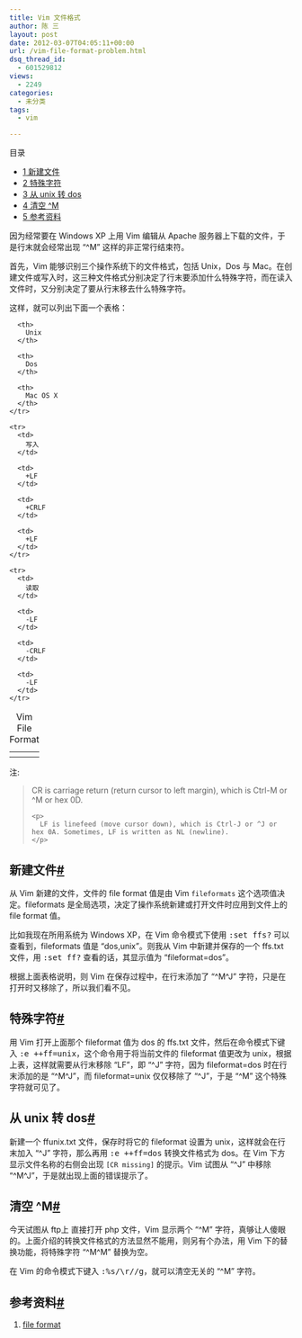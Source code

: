```yaml
---
title: Vim 文件格式
author: 陈 三
layout: post
date: 2012-03-07T04:05:11+00:00
url: /vim-file-format-problem.html
dsq_thread_id:
  - 601529812
views:
  - 2249
categories:
  - 未分类
tags:
  - vim

---
```

<div id="toc_container" class="ml-l u-floatRight pure-u-1-1 pure-u-sm-2-5 toc_white no_bullets">
  <nav id="myaffix">
  
  <p class="toc-title">
    目录
  </p>
  
  <ul class="toc-list nav" role="menu">
    <li class="toc-list__item" role="menuitem">
      <a href="#i"><span class="toc_number toc_depth_1">1</span> 新建文件</a>
    </li>
    <li class="toc-list__item" role="menuitem">
      <a href="#i-2"><span class="toc_number toc_depth_1">2</span> 特殊字符</a>
    </li>
    <li class="toc-list__item" role="menuitem">
      <a href="#_unix_dos"><span class="toc_number toc_depth_1">3</span> 从 unix 转 dos</a>
    </li>
    <li class="toc-list__item" role="menuitem">
      <a href="#_M"><span class="toc_number toc_depth_1">4</span> 清空 ^M</a>
    </li>
    <li class="toc-list__item" role="menuitem">
      <a href="#i-3"><span class="toc_number toc_depth_1">5</span> 参考资料</a>
    </li>
  </ul></nav>
</div>

<div class="">
  <p>
    因为经常要在 Windows XP 上用 Vim 编辑从 Apache 服务器上下载的文件，于是行末就会经常出现 &#8220;^M&#8221; 这样的非正常行结束符。
  </p>
  
  <p>
    首先，Vim 能够识别三个操作系统下的文件格式，包括 Unix，Dos 与 Mac。在创建文件或写入时，这三种文件格式分别决定了行末要添加什么特殊字符，而在读入文件时，又分别决定了要从行末移去什么特殊字符。
  </p>
  
  <p>
    这样，就可以列出下面一个表格：
  </p>
  
  <table class="table table-condensed">
    <caption> Vim File Format </caption> <tr>
      <th>
      </th>
      
      <th>
        Unix
      </th>
      
      <th>
        Dos
      </th>
      
      <th>
        Mac OS X
      </th>
    </tr>
    
    <tr>
      <td>
        写入
      </td>
      
      <td>
        +LF
      </td>
      
      <td>
        +CRLF
      </td>
      
      <td>
        +LF
      </td>
    </tr>
    
    <tr>
      <td>
        读取
      </td>
      
      <td>
        -LF
      </td>
      
      <td>
        -CRLF
      </td>
      
      <td>
        -LF
      </td>
    </tr>
  </table>
  
  <p>
    注:
  </p>
  
  <blockquote>
    <p>
      CR is carriage return (return cursor to left margin), which is Ctrl-M or ^M or hex 0D.
    </p>
    
    <p>
      LF is linefeed (move cursor down), which is Ctrl-J or ^J or hex 0A. Sometimes, LF is written as NL (newline).
    </p>
  </blockquote>
  
  <h2 class="storycontent-h2">
    <span id="i">新建文件</span><a title="标题链接地址" class="u-floatRight hidden" id="heyi" href="#i"><span class="" aria-hidden="true">#</span></a>
  </h2>
  
  <p>
    从 Vim 新建的文件，文件的 file format 值是由 Vim <code>fileformats</code> 这个选项值决定。fileformats 是全局选项，决定了操作系统新建或打开文件时应用到文件上的 file format 值。
  </p>
  
  <p>
    比如我现在所用系统为 Windows XP，在 Vim 命令模式下使用 <kbd>:set ffs?</kbd> 可以查看到，fileformats 值是 &#8220;dos,unix&#8221;。则我从 Vim 中新建并保存的一个 ffs.txt 文件，用 <kbd>:set ff?</kbd> 查看的话，其显示值为 &#8220;fileformat=dos&#8221;。
  </p>
  
  <p>
    根据上面表格说明，则 Vim 在保存过程中，在行末添加了 &#8220;^M^J&#8221; 字符，只是在打开时又移除了，所以我们看不见。
  </p>
  
  <h2 class="storycontent-h2">
    <span id="i-2">特殊字符</span><a title="标题链接地址" class="u-floatRight hidden" id="heyi-2" href="#i-2"><span class="" aria-hidden="true">#</span></a>
  </h2>
  
  <p>
    用 Vim 打开上面那个 fileformat 值为 dos 的 ffs.txt 文件，然后在命令模式下键入 <kbd>:e ++ff=unix</kbd>，这个命令用于将当前文件的 fileformat 值更改为 unix，根据上表，这样就需要从行末移除 &#8220;LF&#8221;，即 &#8220;^J&#8221; 字符，因为 fileformat=dos 时在行末添加的是 &#8220;^M^J&#8221;，而 fileformat=unix 仅仅移除了 &#8220;^J&#8221;，于是 &#8220;^M&#8221; 这个特殊字符就可见了。
  </p>
  
  <h2 class="storycontent-h2">
    <span id="_unix_dos">从 unix 转 dos</span><a title="标题链接地址" class="u-floatRight hidden" id="hey_unix_dos" href="#_unix_dos"><span class="" aria-hidden="true">#</span></a>
  </h2>
  
  <p>
    新建一个 ffunix.txt 文件，保存时将它的 fileformat 设置为 unix，这样就会在行末加入 &#8220;^J&#8221; 字符，那么再用 <kbd>:e ++ff=dos</kbd> 转换文件格式为 dos。在 Vim 下方显示文件名称的右侧会出现 <code>[CR missing]</code> 的提示。Vim 试图从 &#8220;^J&#8221; 中移除 &#8220;^M^J&#8221;，于是就出现上面的错误提示了。
  </p>
  
  <h2 class="storycontent-h2">
    <span id="_M">清空 ^M</span><a title="标题链接地址" class="u-floatRight hidden" id="hey_M" href="#_M"><span class="" aria-hidden="true">#</span></a>
  </h2>
  
  <p>
    今天试图从 ftp上 直接打开 php 文件，Vim 显示两个 &#8220;^M&#8221; 字符，真够让人傻眼的。上面介绍的转换文件格式的方法显然不能用，则另有个办法，用 Vim 下的替换功能，将特殊字符 &#8220;^M^M&#8221; 替换为空。
  </p>
  
  <p>
    在 Vim 的命令模式下键入 <kbd>:%s/\r//g</kbd>，就可以清空无关的 &#8220;^M&#8221; 字符。
  </p>
  
  <h2 class="storycontent-h2">
    <span id="i-3">参考资料</span><a title="标题链接地址" class="u-floatRight hidden" id="heyi-3" href="#i-3"><span class="" aria-hidden="true">#</span></a>
  </h2>
  
  <ol>
    <li>
      <a href="http://vim.wikia.com/wiki/File_format">file format</a>
    </li>
  </ol>
</div>